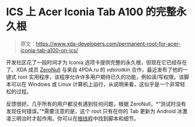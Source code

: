# ICS 上 Acer Iconia Tab A100 的完整永久根

> 原文：<https://www.xda-developers.com/permanent-root-for-acer-iconia-tab-a100-on-ics/>

开发社区花了一段时间才为 Iconia 选项卡提供完整的永久根，但现在它已经存在了。XDA 成员 [ZeroNull](http://forum.xda-developers.com/member.php?u=4479985) 与来自 4PDA.ru 的 *vdsirotkin* 合作，最近发布了他的一键式 root 实用程序，该程序允许许多用户期待已久的功能，例如读/写权限。该脚本可以在 Windows 或 Linux 计算机上运行，从说明来看，这似乎是一个非常轻松的过程。

反馈很好。几乎所有的用户都没有遇到任何问题，根据 ZeroNull，*“测试时没有发现任何错误。”*需要注意的是，这个 root 只有在你的 Tab 更新为 Android 冰激凌三明治时才起作用。你可以在[根线程](http://forum.xda-developers.com/showthread.php?t=1531646)中找到脚本和细节。